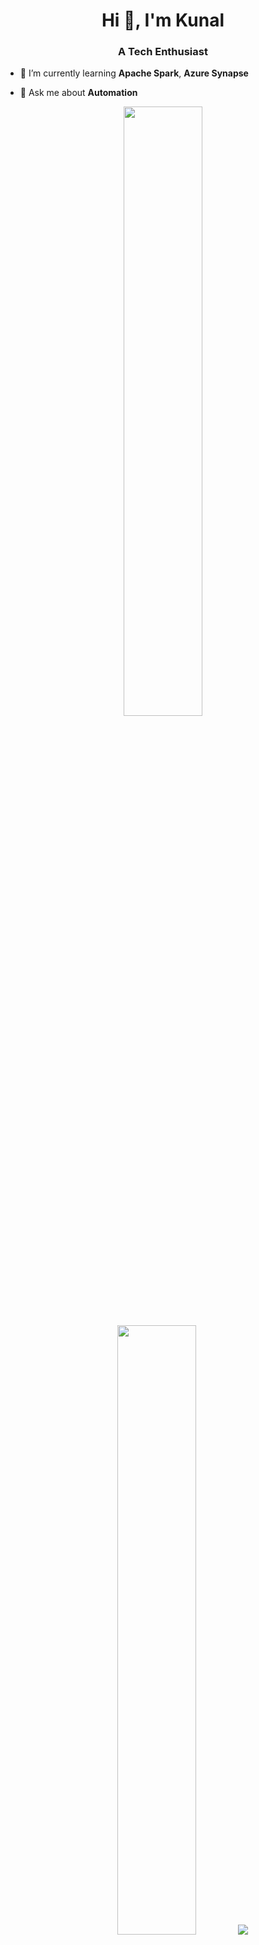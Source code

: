 <h1 align="center">Hi 👋, I'm Kunal</h1>
<h3 align="center">A Tech Enthusiast</h3>

- 🌱 I’m currently learning **Apache Spark**, **Azure Synapse**

- 💬 Ask me about **Automation**


<p align="center">
  <img height="50%" width="auto" src ="https://github-readme-stats.vercel.app/api?username=kunalsdas&show_icons=true&count_private=true&theme=darcula&hide_border=true&hide=issues,contribs&bg_color=00000000">
  <img height="50%" width="auto" src ="https://github-readme-stats.vercel.app/api/top-langs/?username=kunalsdas&layout=compact&hide_border=true&theme=darcula&bg_color=00000000&langs_count=6&hide=jupyter%20notebook,tex,css,php">
  <img src ="https://github-readme-streak-stats.herokuapp.com?user=kunalsdas&theme=darcula&hide_border=true&background=FFFFFF00">
  <br>
  <br>
</p>


<h3 align="left">Languages and Tools:</h3>

- Frontend (Angular, React)
- Django
- Python ( Flask, Databricks )
- Nodejs
- ADF, Synapse Analytics
- Cloud solutions ( AWS, Azure )

